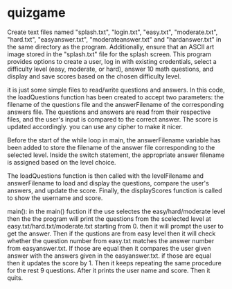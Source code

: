 # quizgame
Create text files named "splash.txt", "login.txt", "easy.txt", "moderate.txt", "hard.txt", "easyanswer.txt", "moderateanswer.txt" and "hardanswer.txt" in the same directory as the program. Additionally, ensure that an ASCII art image stored in the "splash.txt" file for the splash screen.
This program provides options to create a user, log in with existing credentials, select a difficulty level (easy, moderate, or hard), answer 10 math questions, and display and save scores based on the chosen difficulty level.

it is just some simple files to read/write questions and answers.
In this code, the loadQuestions function has been created to accept two parameters: the filename of the questions file and the answerFilename of the corresponding answers file. The questions and answers are read from their respective files, and the user's input is compared to the correct answer. The score is updated accordingly.
you can use any cipher to make it nicer.

Before the start of the while loop in main, the answerFilename variable has been added to store the filename of the answer file corresponding to the selected level. Inside the switch statement, the appropriate answer filename is assigned based on the level choice.

The loadQuestions function is then called with the levelFilename and answerFilename to load and display the questions, compare the user's answers, and update the score. Finally, the displayScores function is called to show the username and score.


main():
in the main() fuction if the use selectes the easy/hard/moderate level then the the program will print the questions from the scelected level at easy.txt/hard.txt/moderate.txt starting from 0. then it will prompt the user to get the answer. 
Then if the qustions are from easy level then it will check whether the question number from easy.txt matches the answer number from easyanswer.txt. 
If those are equal then it compares the user given answer with the answers given in the easyanswer.txt. if those are equal then it updates the score by 1. 
Then it keeps repeating the same procedure for the rest 9 questions. 
After it prints the user name and score. 
Then it quits.
